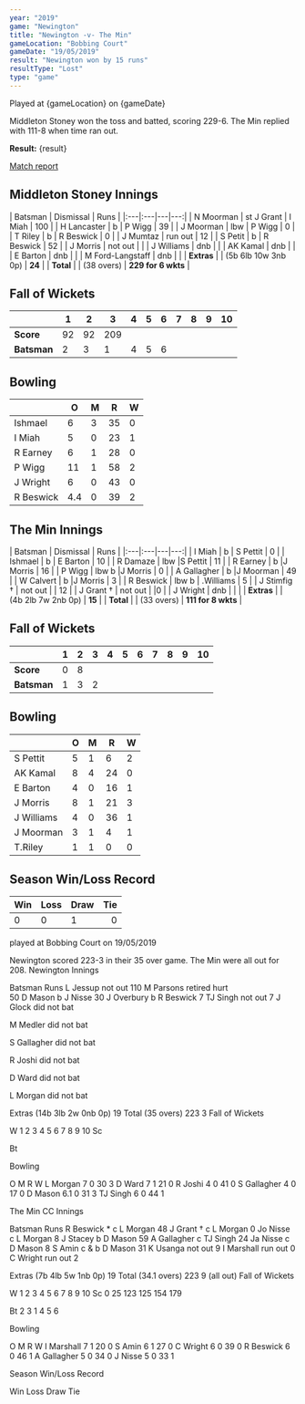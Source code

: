 ```yaml
---
year: "2019"
game: "Newington"
title: "Newington -v- The Min"
gameLocation: "Bobbing Court"
gameDate: "19/05/2019"
result: "Newington won by 15 runs"
resultType: "Lost"
type: "game"
---
```


Played at {gameLocation} on {gameDate}

Middleton Stoney won the toss and batted, scoring 229-6. The Min replied with 111-8 when time ran out. 

**Result:** {result}

<a href="http://www.middletonstoneycc.co.uk/club-news/2019/mscc-vs-the-min-2019/">Match report</a>

## Middleton Stoney Innings

| Batsman | Dismissal | Runs |
|:---|:---|---|---:|
| N Moorman | st J Grant | I Miah | 100 |
| H Lancaster | b | P Wigg | 39 |
| J Moorman | lbw | P Wigg | 0 |
| T Riley | b | R Beswick | 0 |
| J Mumtaz | run out | 12 |
| S Petit | b | R Beswick | 52 |
| J Morris | not out | |
| J Williams | dnb | |
| AK Kamal | dnb | |
| E Barton | dnb | |
| M Ford-Langstaff | dnb | |
| **Extras** | | (5b 6lb 10w 3nb 0p) | **24** |
| **Total** | | (38 overs) | **229 for 6 wkts** |

## Fall of Wickets

| | 1 | 2 | 3 | 4 | 5 | 6 | 7 | 8 | 9 | 10 |
|---|---|---|---|---|---|---|---|---|---|---|
| **Score** | 92 | 92 | 209 | | | |
| **Batsman** | 2 | 3 | 1 | 4 | 5 | 6 | | |

## Bowling

| | O | M | R | W |
|---|---|---|---|---|
| Ishmael | 6 | 3 | 35 | 0 |
| I Miah | 5 | 0 | 23 | 1 |
| R Earney | 6 | 1 | 28 | 0 |
| P Wigg | 11 | 1 | 58 | 2 |
| J Wright | 6 | 0 | 43 | 0 |
| R Beswick | 4.4 | 0 | 39 | 2 |

## The Min Innings

| Batsman | Dismissal | Runs |
|:---|:---|---|---:|
| I Miah | b | S Pettit | 0 |
| Ishmael | b | E Barton | 10 |
| R Damaze | lbw |S Pettit | 11 |
| R Earney | b |J Morris | 16 |
| P Wigg | lbw b |J Morris | 0 |
| A Gallagher | b |J Moorman | 49 |
| W Calvert | b |J Morris | 3 |
| R Beswick | lbw b | .Williams | 5 |
| J Stimfig † | not out | | 12 |
| J Grant † | not out | |0 |
| J Wright | dnb | | |
| **Extras** | | (4b 2lb 7w 2nb 0p) | **15** |
| **Total** | | (33 overs) | **111 for 8 wkts** |

## Fall of Wickets

| | 1 | 2 | 3 | 4 | 5 | 6 | 7 | 8 | 9 | 10 |
|---|---|---|---|---|---|---|---|---|---|---|
| **Score** | 0 | 8 | | | | |
| **Batsman** | 1 | 3 | 2 | | | | | |

## Bowling

| | O | M | R | W |
|---|---|---|---|---|
| S Pettit |5 |1 |6 |2 |
| AK Kamal |8 |4 |24 |0 |
| E Barton |4 |0 |16 |1 |
| J Morris |8 |1 |21 |3 |
| J Williams |4 |0 |36 |1 |
| J Moorman |3 |1 |4 |1 |
| T.Riley | 1 | 1 | 0| 0 |

## Season Win/Loss Record

| Win | Loss | Draw |Tie |
|:---|:---|:---|---:|
| 0 | 0 | 1 | 0 |



played at Bobbing Court on 19/05/2019

Newington scored 223-3 in their 35 over game. The Min were all out for 208. 
Newington Innings

Batsman	Runs
L Jessup	not out	
110
M Parsons	retired hurt	
50
D Mason	b	J Nisse	30
J Overbury	b	R Beswick	7
TJ Singh	not out	
7
J Glock	did not bat	

M Medler	did not bat	

S Gallagher	did not bat	

R Joshi	did not bat	

D Ward	did not bat	

L Morgan	did not bat	

Extras	(14b 3lb 2w 0nb 0p)	19
Total	(35 overs)	223 3
Fall of Wickets

W	1	2	3	4	5	6	7	8	9	10
Sc	









Bt	









Bowling


O	M	R	W
L Morgan	7	0	30	3
D Ward	7	1	21	0
R Joshi	4	0	41	0
S Gallagher	4	0	17	0
D Mason	6.1	0	31	3
TJ Singh	6	0	44	1










The Min CC Innings

Batsman	Runs
R Beswick *	c	L Morgan	48
J Grant †	c	L Morgan	0
Jo Nisse	c	L Morgan	8
J Stacey	b	D Mason	59
A Gallagher	c	TJ Singh	24
Ja Nisse	c	D Mason	8
S Amin	c & b	D Mason	31
K Usanga	not out	
9
I Marshall	run out	
0
C Wright	run out	
2




Extras	(7b 4lb 5w 1nb 0p)	19
Total	(34.1 overs)	223 9 (all out)
Fall of Wickets

W	1	2	3	4	5	6	7	8	9	10
Sc	0	25	123	125	154	179	



Bt	2	3	1	4	5	6	



Bowling


O	M	R	W
I Marshall	7	1	20	0
S Amin	6	1	27	0
C Wright	6	0	39	0
R Beswick	6	0	46	1
A Gallagher	5	0	34	0
J Nisse	5	0	33	1




















Season Win/Loss Record

Win	Loss	Draw	Tie






